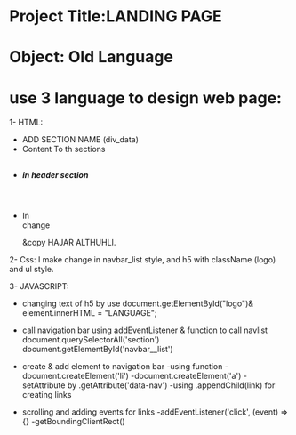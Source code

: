 # Project Title:LANDING PAGE

# Object: Old Language

# use 3 language to design web page:

1- HTML: 
* ADD SECTION NAME (div_data)
* Content  To th sections <h2> <p>
* <h5> in header section <header><nav>
* In <footer> change<p>&copy HAJAR ALTHUHLI.

2- Css: I make change in navbar_list style, and h5 with className (logo) and ul style.

3- JAVASCRIPT:
* changing text of h5 by use
document.getElementById("logo")& element.innerHTML = "LANGUAGE";

* call navigation bar
using addEventListener & function to call navlist
    document.querySelectorAll('section')
   document.getElementById('navbar__list')

 * create & add element to navigation bar
  -using function 
  -document.createElement('li')
  -document.createElement('a')
  -setAttribute by .getAttribute('data-nav')
  -using .appendChild(link) for creating links
       
  * scrolling and adding events for links
       -addEventListener('click', (event) => {}
       -getBoundingClientRect()

      